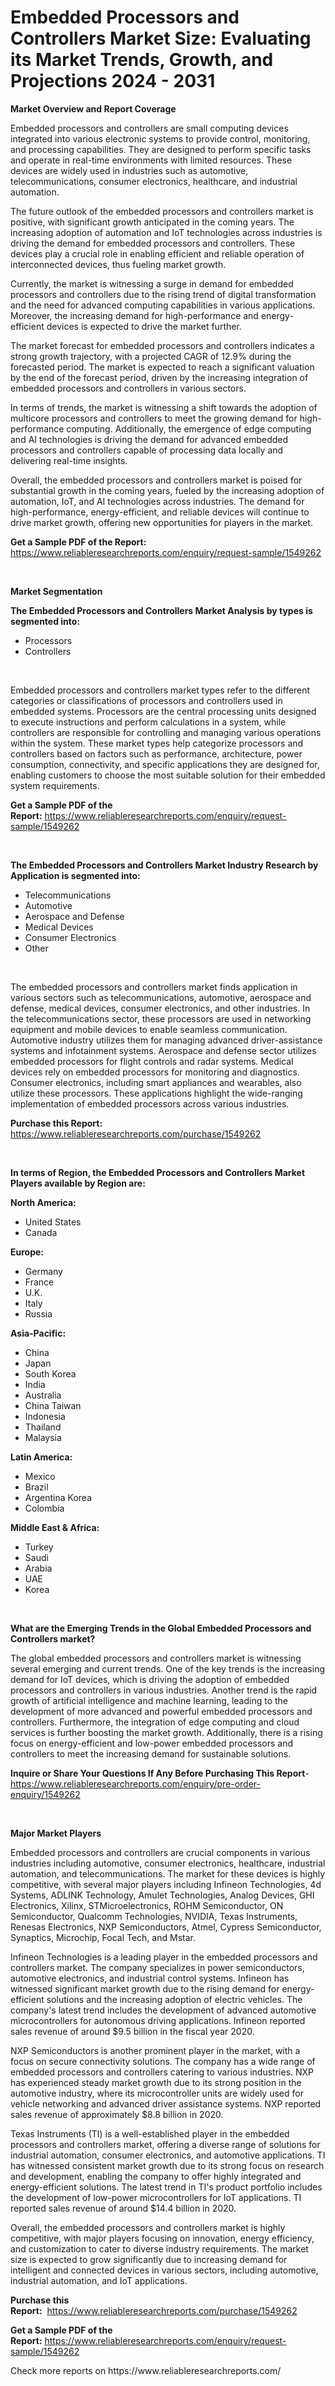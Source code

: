 <p><h1>Embedded Processors and Controllers Market Size: Evaluating its Market Trends, Growth, and Projections 2024 - 2031</h1></p><p><strong>Market Overview and Report Coverage</strong></p>
<p><p>Embedded processors and controllers are small computing devices integrated into various electronic systems to provide control, monitoring, and processing capabilities. They are designed to perform specific tasks and operate in real-time environments with limited resources. These devices are widely used in industries such as automotive, telecommunications, consumer electronics, healthcare, and industrial automation.</p><p>The future outlook of the embedded processors and controllers market is positive, with significant growth anticipated in the coming years. The increasing adoption of automation and IoT technologies across industries is driving the demand for embedded processors and controllers. These devices play a crucial role in enabling efficient and reliable operation of interconnected devices, thus fueling market growth.</p><p>Currently, the market is witnessing a surge in demand for embedded processors and controllers due to the rising trend of digital transformation and the need for advanced computing capabilities in various applications. Moreover, the increasing demand for high-performance and energy-efficient devices is expected to drive the market further.</p><p>The market forecast for embedded processors and controllers indicates a strong growth trajectory, with a projected CAGR of 12.9% during the forecasted period. The market is expected to reach a significant valuation by the end of the forecast period, driven by the increasing integration of embedded processors and controllers in various sectors.</p><p>In terms of trends, the market is witnessing a shift towards the adoption of multicore processors and controllers to meet the growing demand for high-performance computing. Additionally, the emergence of edge computing and AI technologies is driving the demand for advanced embedded processors and controllers capable of processing data locally and delivering real-time insights.</p><p>Overall, the embedded processors and controllers market is poised for substantial growth in the coming years, fueled by the increasing adoption of automation, IoT, and AI technologies across industries. The demand for high-performance, energy-efficient, and reliable devices will continue to drive market growth, offering new opportunities for players in the market.</p></p>
<p><strong>Get a Sample PDF of the Report:</strong> <a href="https://www.reliableresearchreports.com/enquiry/request-sample/1549262">https://www.reliableresearchreports.com/enquiry/request-sample/1549262</a></p>
<p>&nbsp;</p>
<p><strong>Market Segmentation</strong></p>
<p><strong>The Embedded Processors and Controllers Market Analysis by types is segmented into:</strong></p>
<p><ul><li>Processors</li><li>Controllers</li></ul></p>
<p>&nbsp;</p>
<p><p>Embedded processors and controllers market types refer to the different categories or classifications of processors and controllers used in embedded systems. Processors are the central processing units designed to execute instructions and perform calculations in a system, while controllers are responsible for controlling and managing various operations within the system. These market types help categorize processors and controllers based on factors such as performance, architecture, power consumption, connectivity, and specific applications they are designed for, enabling customers to choose the most suitable solution for their embedded system requirements.</p></p>
<p><strong>Get a Sample PDF of the Report:</strong>&nbsp;<a href="https://www.reliableresearchreports.com/enquiry/request-sample/1549262">https://www.reliableresearchreports.com/enquiry/request-sample/1549262</a></p>
<p>&nbsp;</p>
<p><strong>The Embedded Processors and Controllers Market Industry Research by Application is segmented into:</strong></p>
<p><ul><li>Telecommunications</li><li>Automotive</li><li>Aerospace and Defense</li><li>Medical Devices</li><li>Consumer Electronics</li><li>Other</li></ul></p>
<p>&nbsp;</p>
<p><p>The embedded processors and controllers market finds application in various sectors such as telecommunications, automotive, aerospace and defense, medical devices, consumer electronics, and other industries. In the telecommunications sector, these processors are used in networking equipment and mobile devices to enable seamless communication. Automotive industry utilizes them for managing advanced driver-assistance systems and infotainment systems. Aerospace and defense sector utilizes embedded processors for flight controls and radar systems. Medical devices rely on embedded processors for monitoring and diagnostics. Consumer electronics, including smart appliances and wearables, also utilize these processors. These applications highlight the wide-ranging implementation of embedded processors across various industries.</p></p>
<p><strong>Purchase this Report:</strong>&nbsp; <a href="https://www.reliableresearchreports.com/purchase/1549262">https://www.reliableresearchreports.com/purchase/1549262</a></p>
<p>&nbsp;</p>
<p><strong>In terms of Region, the Embedded Processors and Controllers Market Players available by Region are:</strong></p>
<p>
    <p> <strong> North America: </strong>
        <ul>
            <li>United States</li>
            <li>Canada</li>
        </ul>
        </p> 
    <p> <strong> Europe: </strong>
        <ul>
            <li>Germany</li>
            <li>France</li>
            <li>U.K.</li>
            <li>Italy</li>
            <li>Russia</li>
        </ul>
        </p> 
    <p> <strong> Asia-Pacific: </strong>
        <ul>
            <li>China</li>
            <li>Japan</li>
            <li>South Korea</li>
            <li>India</li>
            <li>Australia</li>
            <li>China Taiwan</li>
            <li>Indonesia</li>
            <li>Thailand</li>
            <li>Malaysia</li>
        </ul>
        </p> 
    <p> <strong> Latin America: </strong>
        <ul>
            <li>Mexico</li>
            <li>Brazil</li>
            <li>Argentina Korea</li>
            <li>Colombia</li>
        </ul>
        </p> 
    <p> <strong> Middle East & Africa: </strong>
        <ul>
            <li>Turkey</li>
            <li>Saudi</li>
            <li>Arabia</li>
            <li>UAE</li>
            <li>Korea</li>
        </ul>
    </p>
    </p>
<p>&nbsp;</p>
<p><strong>What are the Emerging Trends in the Global Embedded Processors and Controllers market?</strong></p>
<p><p>The global embedded processors and controllers market is witnessing several emerging and current trends. One of the key trends is the increasing demand for IoT devices, which is driving the adoption of embedded processors and controllers in various industries. Another trend is the rapid growth of artificial intelligence and machine learning, leading to the development of more advanced and powerful embedded processors and controllers. Furthermore, the integration of edge computing and cloud services is further boosting the market growth. Additionally, there is a rising focus on energy-efficient and low-power embedded processors and controllers to meet the increasing demand for sustainable solutions.</p></p>
<p><strong>Inquire or Share Your Questions If Any Before Purchasing This Report</strong>- <a href="https://www.reliableresearchreports.com/enquiry/pre-order-enquiry/1549262">https://www.reliableresearchreports.com/enquiry/pre-order-enquiry/1549262</a></p>
<p>&nbsp;</p>
<p><strong>Major Market Players</strong></p>
<p><p>Embedded processors and controllers are crucial components in various industries including automotive, consumer electronics, healthcare, industrial automation, and telecommunications. The market for these devices is highly competitive, with several major players including Infineon Technologies, 4d Systems, ADLINK Technology, Amulet Technologies, Analog Devices, GHI Electronics, Xilinx, STMicroelectronics, ROHM Semiconductor, ON Semiconductor, Qualcomm Technologies, NVIDIA, Texas Instruments, Renesas Electronics, NXP Semiconductors, Atmel, Cypress Semiconductor, Synaptics, Microchip, Focal Tech, and Mstar.</p><p>Infineon Technologies is a leading player in the embedded processors and controllers market. The company specializes in power semiconductors, automotive electronics, and industrial control systems. Infineon has witnessed significant market growth due to the rising demand for energy-efficient solutions and the increasing adoption of electric vehicles. The company's latest trend includes the development of advanced automotive microcontrollers for autonomous driving applications. Infineon reported sales revenue of around $9.5 billion in the fiscal year 2020.</p><p>NXP Semiconductors is another prominent player in the market, with a focus on secure connectivity solutions. The company has a wide range of embedded processors and controllers catering to various industries. NXP has experienced steady market growth due to its strong position in the automotive industry, where its microcontroller units are widely used for vehicle networking and advanced driver assistance systems. NXP reported sales revenue of approximately $8.8 billion in 2020.</p><p>Texas Instruments (TI) is a well-established player in the embedded processors and controllers market, offering a diverse range of solutions for industrial automation, consumer electronics, and automotive applications. TI has witnessed consistent market growth due to its strong focus on research and development, enabling the company to offer highly integrated and energy-efficient solutions. The latest trend in TI's product portfolio includes the development of low-power microcontrollers for IoT applications. TI reported sales revenue of around $14.4 billion in 2020.</p><p>Overall, the embedded processors and controllers market is highly competitive, with major players focusing on innovation, energy efficiency, and customization to cater to diverse industry requirements. The market size is expected to grow significantly due to increasing demand for intelligent and connected devices in various sectors, including automotive, industrial automation, and IoT applications.</p></p>
<p><strong>Purchase this Report:</strong>&nbsp;&nbsp;<a href="https://www.reliableresearchreports.com/purchase/1549262">https://www.reliableresearchreports.com/purchase/1549262</a></p>
<p></p>
<p><strong>Get a Sample PDF of the Report:</strong>&nbsp;<a href="https://www.reliableresearchreports.com/enquiry/request-sample/1549262">https://www.reliableresearchreports.com/enquiry/request-sample/1549262</a></p>
<p>Check more reports on https://www.reliableresearchreports.com/</p>